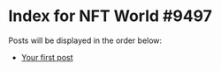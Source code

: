 # Index for NFT World #9497
Posts will be displayed in the order below:

- [Your first post](./001-first.md)

